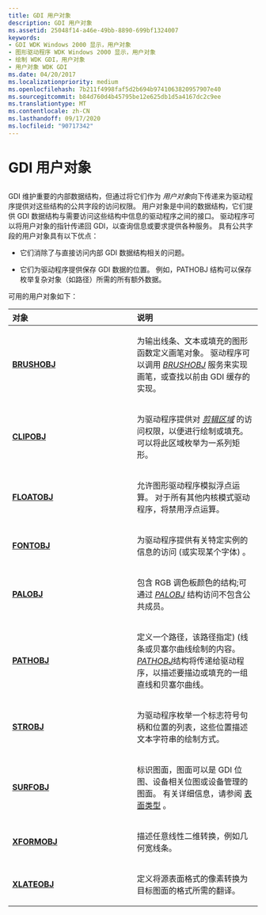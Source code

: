 ```yaml
---
title: GDI 用户对象
description: GDI 用户对象
ms.assetid: 25048f14-a46e-49bb-8890-699bf1324007
keywords:
- GDI WDK Windows 2000 显示，用户对象
- 图形驱动程序 WDK Windows 2000 显示，用户对象
- 绘制 WDK GDI，用户对象
- 用户对象 WDK GDI
ms.date: 04/20/2017
ms.localizationpriority: medium
ms.openlocfilehash: 7b211f4998faf5d2b694b9741063820957907e40
ms.sourcegitcommit: b84d760d4b45795be12e625db1d5a4167dc2c9ee
ms.translationtype: MT
ms.contentlocale: zh-CN
ms.lasthandoff: 09/17/2020
ms.locfileid: "90717342"
---
```

# <a name="gdi-user-objects"></a>GDI 用户对象


## <span id="ddk_gdi_user_objects_gg"></span><span id="DDK_GDI_USER_OBJECTS_GG"></span>


GDI 维护重要的内部数据结构，但通过将它们作为 *用户对象*向下传递来为驱动程序提供对这些结构的公共字段的访问权限。 用户对象是中间的数据结构，它们提供 GDI 数据结构与需要访问这些结构中信息的驱动程序之间的接口。 驱动程序可以将用户对象的指针传递回 GDI，以查询信息或要求提供各种服务。 具有公共字段的用户对象具有以下优点：

-   它们消除了与直接访问内部 GDI 数据结构相关的问题。

-   它们为驱动程序提供保存 GDI 数据的位置。 例如，PATHOBJ 结构可以保存枚举复杂对象（如路径）所需的所有额外数据。

可用的用户对象如下：

<table>
<colgroup>
<col width="50%" />
<col width="50%" />
</colgroup>
<thead>
<tr class="header">
<th align="left">对象</th>
<th align="left">说明</th>
</tr>
</thead>
<tbody>
<tr class="odd">
<td align="left"><p><a href="/windows/win32/api/winddi/ns-winddi-_brushobj" data-raw-source="[&lt;strong&gt;BRUSHOBJ&lt;/strong&gt;](/windows/win32/api/winddi/ns-winddi-_brushobj)"><strong>BRUSHOBJ</strong></a></p></td>
<td align="left"><p>为输出线条、文本或填充的图形函数定义画笔对象。 驱动程序可以调用 <a href="/windows-hardware/drivers/#wdkgloss-brushobj" data-raw-source="&lt;em&gt;BRUSHOBJ&lt;/em&gt;"><em>BRUSHOBJ</em></a> 服务来实现画笔，或查找以前由 GDI 缓存的实现。</p></td>
</tr>
<tr class="even">
<td align="left"><p><a href="/windows/win32/api/winddi/ns-winddi-_clipobj" data-raw-source="[&lt;strong&gt;CLIPOBJ&lt;/strong&gt;](/windows/win32/api/winddi/ns-winddi-_clipobj)"><strong>CLIPOBJ</strong></a></p></td>
<td align="left"><p>为驱动程序提供对 <a href="/windows-hardware/drivers/#wdkgloss-clip-region" data-raw-source="&lt;em&gt;clip region&lt;/em&gt;"><em>剪辑区域</em></a> 的访问权限，以便进行绘制或填充。 可以将此区域枚举为一系列矩形。</p></td>
</tr>
<tr class="odd">
<td align="left"><p><a href="/windows/win32/api/winddi/ns-winddi-_floatobj" data-raw-source="[&lt;strong&gt;FLOATOBJ&lt;/strong&gt;](/windows/win32/api/winddi/ns-winddi-_floatobj)"><strong>FLOATOBJ</strong></a></p></td>
<td align="left"><p>允许图形驱动程序模拟浮点运算。 对于所有其他内核模式驱动程序，将禁用浮点运算。</p></td>
</tr>
<tr class="even">
<td align="left"><p><a href="/windows/win32/api/winddi/ns-winddi-_fontobj" data-raw-source="[&lt;strong&gt;FONTOBJ&lt;/strong&gt;](/windows/win32/api/winddi/ns-winddi-_fontobj)"><strong>FONTOBJ</strong></a></p></td>
<td align="left"><p>为驱动程序提供有关特定实例的信息的访问 (或实现某个字体) 。</p></td>
</tr>
<tr class="odd">
<td align="left"><p><a href="/windows/win32/api/winddi/ns-winddi-_palobj" data-raw-source="[&lt;strong&gt;PALOBJ&lt;/strong&gt;](/windows/win32/api/winddi/ns-winddi-_palobj)"><strong>PALOBJ</strong></a></p></td>
<td align="left"><p>包含 RGB 调色板颜色的结构;可通过 <a href="/windows/win32/api/winddi/nf-winddi-palobj_cgetcolors" data-raw-source="&lt;strong&gt;PALOBJ_cGetColors&lt;/strong&gt;"><em>PALOBJ</em></a> 结构访问不包含公共成员。</p></td>
</tr>
<tr class="even">
<td align="left"><p><a href="/windows/win32/api/winddi/ns-winddi-_pathobj" data-raw-source="[&lt;strong&gt;PATHOBJ&lt;/strong&gt;](/windows/win32/api/winddi/ns-winddi-_pathobj)"><strong>PATHOBJ</strong></a></p></td>
<td align="left"><p>定义一个路径，该路径指定)  (线条或贝塞尔曲线绘制的内容。 <a href="/windows-hardware/drivers/#wdkgloss-pathobj" data-raw-source="&lt;em&gt;PATHOBJ&lt;/em&gt;"><em>PATHOBJ</em></a>结构将传递给驱动程序，以描述要描边或填充的一组直线和贝塞尔曲线。</p></td>
</tr>
<tr class="odd">
<td align="left"><p><a href="/windows/win32/api/winddi/ns-winddi-_strobj" data-raw-source="[&lt;strong&gt;STROBJ&lt;/strong&gt;](/windows/win32/api/winddi/ns-winddi-_strobj)"><strong>STROBJ</strong></a></p></td>
<td align="left"><p>为驱动程序枚举一个标志符号句柄和位置的列表，这些位置描述文本字符串的绘制方式。</p></td>
</tr>
<tr class="even">
<td align="left"><p><a href="/windows/win32/api/winddi/ns-winddi-_surfobj" data-raw-source="[&lt;strong&gt;SURFOBJ&lt;/strong&gt;](/windows/win32/api/winddi/ns-winddi-_surfobj)"><strong>SURFOBJ</strong></a></p></td>
<td align="left"><p>标识图面，图面可以是 GDI 位图、设备相关位图或设备管理的图面。 有关详细信息，请参阅 <a href="surface-types.md" data-raw-source="[Surface Types](surface-types.md)">表面类型</a> 。</p></td>
</tr>
<tr class="odd">
<td align="left"><p><a href="/previous-versions/windows/hardware/drivers/ff570618(v=vs.85)" data-raw-source="[&lt;strong&gt;XFORMOBJ&lt;/strong&gt;](/previous-versions/windows/hardware/drivers/ff570618(v=vs.85))"><strong>XFORMOBJ</strong></a></p></td>
<td align="left"><p>描述任意线性二维转换，例如几何宽线条。</p></td>
</tr>
<tr class="even">
<td align="left"><p><a href="/windows/win32/api/winddi/ns-winddi-_xlateobj" data-raw-source="[&lt;strong&gt;XLATEOBJ&lt;/strong&gt;](/windows/win32/api/winddi/ns-winddi-_xlateobj)"><strong>XLATEOBJ</strong></a></p></td>
<td align="left"><p>定义将源表面格式的像素转换为目标图面的格式所需的翻译。</p></td>
</tr>
</tbody>
</table>

 

